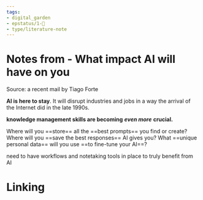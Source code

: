```yaml
---
tags: 
- digital_garden
- epstatus/1-🌱
- type/literature-note
---
```

# Notes from - What impact AI will have on you
Source: a recent mail by Tiago Forte

**AI is here to stay**. It will disrupt industries and jobs in a way the arrival of the Internet did in the late 1990s.

**knowledge management skills are becoming** _**even more**_ **crucial.**

Where will you ==store== all the ==best prompts== you find or create? 
Where will you ==save the best responses== AI gives you? 
What ==unique personal data== will you use ==to fine-tune your AI==?

need to have workflows and notetaking tools in place to truly benefit from AI



# Linking


